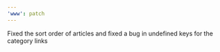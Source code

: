 ```yaml
---
'www': patch
---
```


Fixed the sort order of articles and fixed a bug in undefined keys for the category links
